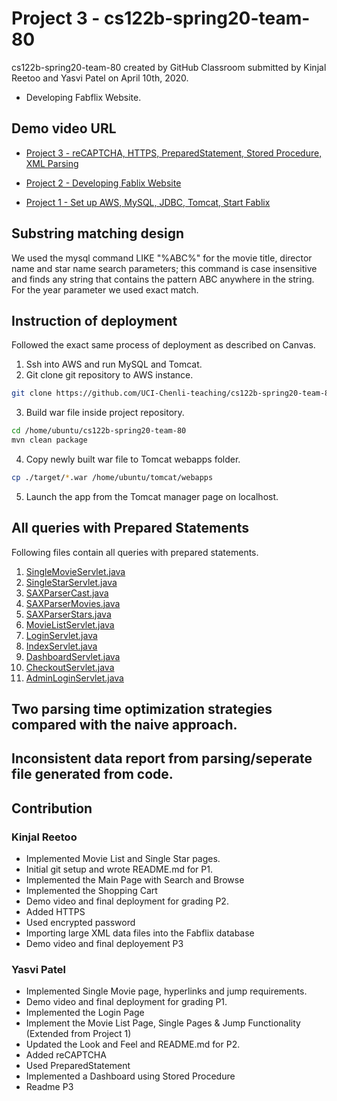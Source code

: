 # Project 3 - cs122b-spring20-team-80 
cs122b-spring20-team-80 created by GitHub Classroom
submitted by Kinjal Reetoo and Yasvi Patel on April 10th, 2020.

- Developing Fabflix Website.

## Demo video URL

- [Project 3 - reCAPTCHA, HTTPS, PreparedStatement, Stored Procedure, XML Parsing](#)

- [Project 2 - Developing Fablix Website](https://www.youtube.com/watch?v=C_lelf4wlZE)

- [Project 1 - Set up AWS, MySQL, JDBC, Tomcat, Start Fablix](https://youtu.be/Cd_2F8tFhRM)

## Substring matching design

We used the mysql command  LIKE "%ABC%"  for the movie title, director name and star name search parameters; this command is case insensitive and finds any string that contains the pattern ABC anywhere in the string. For the year parameter we used exact match.


## Instruction of deployment

Followed the exact same process of deployment as described on Canvas. 

  1. Ssh into AWS and run MySQL and Tomcat.
  2. Git clone git repository to AWS instance.
  
```bash
git clone https://github.com/UCI-Chenli-teaching/cs122b-spring20-team-80.git
```
  3. Build war file inside project repository.
  
```bash
cd /home/ubuntu/cs122b-spring20-team-80
mvn clean package
```
  4. Copy newly built war file to Tomcat webapps folder.
```bash
cp ./target/*.war /home/ubuntu/tomcat/webapps
```
  5. Launch the app from the Tomcat manager page on localhost.

## All queries with Prepared Statements

Following files contain all queries with prepared statements.
  1. [SingleMovieServlet.java](https://github.com/UCI-Chenli-teaching/cs122b-spring20-team-80/blob/p3-api/src/SingleMovieServlet.java)
  2. [SingleStarServlet.java](https://github.com/UCI-Chenli-teaching/cs122b-spring20-team-80/blob/p3-api/src/SingleStarServlet.java)
  3. [SAXParserCast.java](https://github.com/UCI-Chenli-teaching/cs122b-spring20-team-80/blob/p3-api/src/SAXParserCast.java)
  4. [SAXParserMovies.java](https://github.com/UCI-Chenli-teaching/cs122b-spring20-team-80/blob/p3-api/src/SAXParserMovies.java)
  5. [SAXParserStars.java](https://github.com/UCI-Chenli-teaching/cs122b-spring20-team-80/blob/p3-api/src/SAXParserStars.java)
  6. [MovieListServlet.java](https://github.com/UCI-Chenli-teaching/cs122b-spring20-team-80/blob/p3-api/src/MovieListServlet.java)
  7. [LoginServlet.java](https://github.com/UCI-Chenli-teaching/cs122b-spring20-team-80/blob/p3-api/src/LoginServlet.java)
  8. [IndexServlet.java](https://github.com/UCI-Chenli-teaching/cs122b-spring20-team-80/blob/p3-api/src/IndexServlet.java)
  9. [DashboardServlet.java](https://github.com/UCI-Chenli-teaching/cs122b-spring20-team-80/blob/p3-api/src/DashboardServlet.java)
  10. [CheckoutServlet.java](https://github.com/UCI-Chenli-teaching/cs122b-spring20-team-80/blob/p3-api/src/CheckoutServlet.java)
  11. [AdminLoginServlet.java](https://github.com/UCI-Chenli-teaching/cs122b-spring20-team-80/blob/p3-api/src/AdminLoginServlet.java)
  
## Two parsing time optimization strategies compared with the naive approach.

## Inconsistent data report from parsing/seperate file generated from code.
  
## Contribution

### Kinjal Reetoo 
  - Implemented Movie List and Single Star pages.
  - Initial git setup and wrote README.md for P1.
  - Implemented the Main Page with Search and Browse
  - Implemented the Shopping Cart
  - Demo video and final deployment for grading P2.
  - Added HTTPS
  - Used encrypted password
  - Importing large XML data files into the Fabflix database
  - Demo video and final deployement P3

### Yasvi Patel 
  - Implemented Single Movie page, hyperlinks and jump requirements.
  - Demo video and final deployment for grading P1.
  - Implemented the Login Page
  - Implement the Movie List Page, Single Pages & Jump Functionality (Extended from Project 1)
  - Updated the Look and Feel and README.md for P2.
  - Added reCAPTCHA
  - Used PreparedStatement
  - Implemented a Dashboard using Stored Procedure
  - Readme P3
